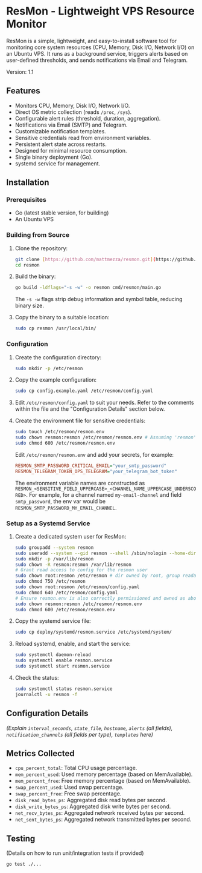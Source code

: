 # ResMon - Lightweight VPS Resource Monitor

ResMon is a simple, lightweight, and easy-to-install software tool for monitoring
core system resources (CPU, Memory, Disk I/O, Network I/O) on an Ubuntu VPS.
It runs as a background service, triggers alerts based on user-defined thresholds,
and sends notifications via Email and Telegram.

Version: 1.1

## Features

- Monitors CPU, Memory, Disk I/O, Network I/O.
- Direct OS metric collection (reads `/proc`, `/sys`).
- Configurable alert rules (threshold, duration, aggregation).
- Notifications via Email (SMTP) and Telegram.
- Customizable notification templates.
- Sensitive credentials read from environment variables.
- Persistent alert state across restarts.
- Designed for minimal resource consumption.
- Single binary deployment (Go).
- systemd service for management.

## Installation

### Prerequisites

- Go (latest stable version, for building)
- An Ubuntu VPS

### Building from Source

1.  Clone the repository:
    ```bash
    git clone [https://github.com/mattmezza/resmon.git](https://github.com/mattmezza/resmon.git)
    cd resmon
    ```

2.  Build the binary:
    ```bash
    go build -ldflags="-s -w" -o resmon cmd/resmon/main.go
    ```
    The `-s -w` flags strip debug information and symbol table, reducing binary size.

3.  Copy the binary to a suitable location:
    ```bash
    sudo cp resmon /usr/local/bin/
    ```

### Configuration

1.  Create the configuration directory:
    ```bash
    sudo mkdir -p /etc/resmon
    ```

2.  Copy the example configuration:
    ```bash
    sudo cp config.example.yaml /etc/resmon/config.yaml
    ```

3.  Edit `/etc/resmon/config.yaml` to suit your needs. Refer to the comments within the file and the "Configuration Details" section below.

4.  Create the environment file for sensitive credentials:
    ```bash
    sudo touch /etc/resmon/resmon.env
    sudo chown resmon:resmon /etc/resmon/resmon.env # Assuming 'resmon' user/group
    sudo chmod 600 /etc/resmon/resmon.env
    ```
    Edit `/etc/resmon/resmon.env` and add your secrets, for example:
    ```ini
    RESMON_SMTP_PASSWORD_CRITICAL_EMAIL="your_smtp_password"
    RESMON_TELEGRAM_TOKEN_OPS_TELEGRAM="your_telegram_bot_token"
    ```
    The environment variable names are constructed as `RESMON_<SENSITIVE_FIELD_UPPERCASE>_<CHANNEL_NAME_UPPERCASE_UNDERSCORED>`.
    For example, for a channel named `my-email-channel` and field `smtp_password`, the env var would be `RESMON_SMTP_PASSWORD_MY_EMAIL_CHANNEL`.

### Setup as a Systemd Service

1.  Create a dedicated system user for ResMon:
    ```bash
    sudo groupadd --system resmon
    sudo useradd --system --gid resmon --shell /sbin/nologin --home-dir /var/lib/resmon resmon
    sudo mkdir -p /var/lib/resmon
    sudo chown -R resmon:resmon /var/lib/resmon
    # Grant read access to config for the resmon user
    sudo chown root:resmon /etc/resmon # dir owned by root, group readable by resmon
    sudo chmod 750 /etc/resmon
    sudo chown root:resmon /etc/resmon/config.yaml
    sudo chmod 640 /etc/resmon/config.yaml
    # Ensure resmon.env is also correctly permissioned and owned as above
    sudo chown resmon:resmon /etc/resmon/resmon.env
    sudo chmod 600 /etc/resmon/resmon.env

    ```

2.  Copy the systemd service file:
    ```bash
    sudo cp deploy/systemd/resmon.service /etc/systemd/system/
    ```

3.  Reload systemd, enable, and start the service:
    ```bash
    sudo systemctl daemon-reload
    sudo systemctl enable resmon.service
    sudo systemctl start resmon.service
    ```

4.  Check the status:
    ```bash
    sudo systemctl status resmon.service
    journalctl -u resmon -f
    ```

## Configuration Details

*(Explain `interval_seconds`, `state_file`, `hostname`, `alerts` (all fields), `notification_channels` (all fields per type), `templates` here)*

## Metrics Collected

-   `cpu_percent_total`: Total CPU usage percentage.
-   `mem_percent_used`: Used memory percentage (based on MemAvailable).
-   `mem_percent_free`: Free memory percentage (based on MemAvailable).
-   `swap_percent_used`: Used swap percentage.
-   `swap_percent_free`: Free swap percentage.
-   `disk_read_bytes_ps`: Aggregated disk read bytes per second.
-   `disk_write_bytes_ps`: Aggregated disk write bytes per second.
-   `net_recv_bytes_ps`: Aggregated network received bytes per second.
-   `net_sent_bytes_ps`: Aggregated network transmitted bytes per second.

## Testing

(Details on how to run unit/integration tests if provided)

```bash
go test ./...
